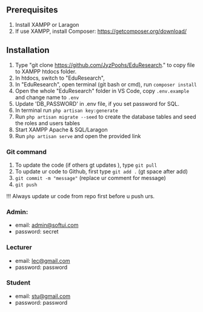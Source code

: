 ## Prerequisites
1. Install XAMPP or Laragon
2. If use XAMPP, install Composer: https://getcomposer.org/download/

## Installation
1. Type "git clone https://github.com/JyzPoohs/EduResearch." to copy file to XAMPP htdocs folder. 
2. In htdocs, switch to "EduResearch",
3. In "EduResearch", open terminal (git bash or cmd), run `composer install`
4. Open the whole "EduResearch" folder in VS Code, copy `.env.example` and change name to `.env`
5. Update 'DB_PASSWORD' in .env file, if you set password for SQL.
6. In  terminal run `php artisan key:generate`
7. Run `php artisan migrate --seed` to create the database tables and seed the roles and users tables
8. Start XAMPP Apache & SQL/Laragon
9. Run `php artisan serve` and open the provided link

### Git command 
1. To update the code (if others gt updates ), type `git pull`
2. To update ur code to Github, first type `git add .` (gt space after add)
3. `git commit -m "message"` (replace ur comment for message)
4. `git push`

!!! Always update ur code from repo first before u push urs. 

### Admin: 
- email: admin@softui.com
- password: secret

### Lecturer 
- email: lec@gmail.com
- password: password

### Student 
- email: stu@gmail.com
- password: password
